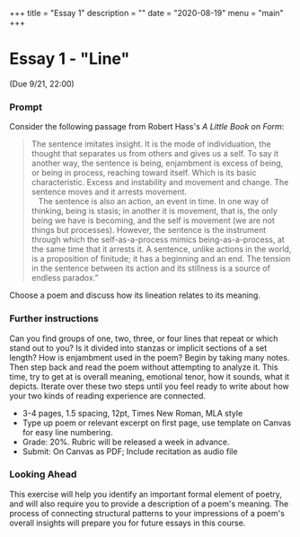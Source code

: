+++
title = "Essay 1"
description = ""
date = "2020-08-19"
menu = "main"
+++

<div class="essay">

# Essay 1 - "Line"

(Due 9/21, 22:00)

### Prompt
Consider the following passage from Robert Hass's *A Little Book on Form*:

> The sentence imitates insight. It is the mode of individuation, the thought that separates us from others and gives us a self. To say it another way, the sentence is being, enjambment is excess of being, or being in process, reaching toward itself. Which is its basic characteristic. Excess and instability and movement and change. The sentence moves and it arrests movement.<br> &nbsp; &nbsp;The sentence is also an action, an event in time. In one way of thinking, being is stasis; in another it is movement, that is, the only being we have is becoming, and the self is movement (we are not things but processes). However, the sentence is the instrument through which the self-as-a-process mimics being-as-a-process, at the same time that it arrests it. A sentence, unlike actions in the world, is a proposition of finitude; it has a beginning and an end. The tension in the sentence between its action and its stillness is a source of endless paradox.”

Choose a poem and discuss how its lineation relates to its meaning.

### Further instructions

Can you find groups of one, two, three, or four lines that repeat or which stand out to you? Is it divided into stanzas or implicit sections of a set length? How is enjambment used in the poem? Begin by taking many notes. Then step back and read the poem without attempting to analyze it. This time, try to get at is overall meaning, emotional tenor, how it sounds, what it depicts. Iterate over these two steps until you feel ready to write about how your two kinds of reading experience are connected.

* 3-4 pages, 1.5 spacing, 12pt, Times New Roman, MLA style
* Type up poem or relevant excerpt on first page, use template on Canvas for easy line numbering.
* Grade: 20%. Rubric will be released a week in advance.
* Submit: On Canvas as PDF; Include recitation as audio file

### Looking Ahead
This exercise will help you identify an important formal element of poetry, and will also require you to provide a description of a poem's meaning. The process of connecting structural patterns to your impressions of a poem's overall insights will prepare you for future essays in this course.

</div>
